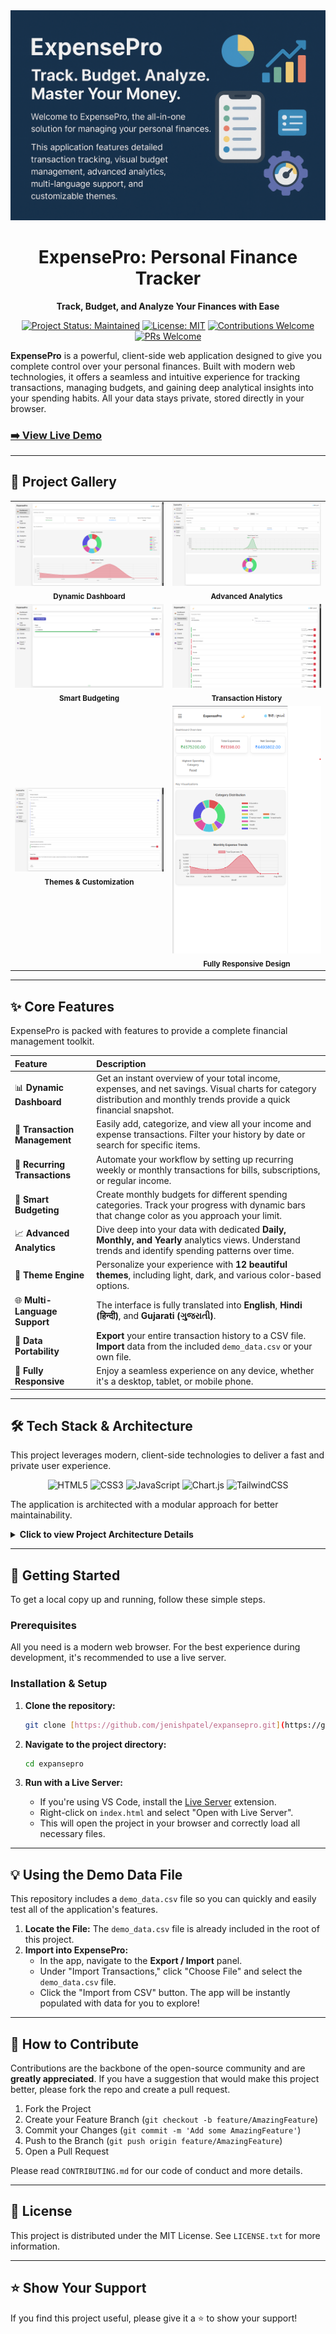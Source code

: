 
<div align="center">

<img src="expansepro/assets/ExpensePro Banner.png" alt="ExpensePro Banner"/>

# ExpensePro: Personal Finance Tracker

**Track, Budget, and Analyze Your Finances with Ease**

</div> 

<div align="center">

[![Project Status: Maintained](https://img.shields.io/badge/status-maintained-green.svg)](https://github.com/jenishpatel/expansepro/)
[![License: MIT](https://img.shields.io/badge/License-MIT-yellow.svg)](https://opensource.org/licenses/MIT)
[![Contributions Welcome](https://img.shields.io/badge/contributions-welcome-brightgreen.svg?style=flat)](CONTRIBUTING.md)
[![PRs Welcome](https://img.shields.io/badge/PRs-welcome-brightgreen.svg?style=flat-square)](http://makeapullrequest.com)

</div>

**ExpensePro** is a powerful, client-side web application designed to give you complete control over your personal finances. Built with modern web technologies, it offers a seamless and intuitive experience for tracking transactions, managing budgets, and gaining deep analytical insights into your spending habits. All your data stays private, stored directly in your browser.

<!-- 🔴 EDIT THIS: Replace with your actual live demo link -->
### **[➡️ View Live Demo](https://your-live-demo-link.com)**

---

## 📸 Project Gallery

<table align="center">
  <tr>
    <!-- 🔴 EDIT THIS: Ensure these image paths are correct -->
    <td align="center" width="50%"><img src="expansepro/assets/dashboard.png" alt="Dashboard View"><br><sub><b>Dynamic Dashboard</b></sub></td>
    <td align="center" width="50%"><img src="expansepro/assets/analytics.png" alt="Analytics View"><br><sub><b>Advanced Analytics</b></sub></td>
  </tr>
  <tr>
    <td align="center" width="50%"><img src="expansepro/assets/budgets.png" alt="Budgets View"><br><sub><b>Smart Budgeting</b></sub></td>
    <td align="center" width="50%"><img src="expansepro/assets/transactions.png" alt="Transactions View"><br><sub><b>Transaction History</b></sub></td>
  </tr>
   <tr>
    <td align="center" width="50%"><img src="expansepro/assets/settings.png" alt="Settings View"><br><sub><b>Themes & Customization</b></sub></td>
    <td align="center" width="50%"><img src="expansepro/assets/mobile.png" alt="Mobile Responsive View"><br><sub><b>Fully Responsive Design</b></sub></td>
  </tr>
</table>

---

## ✨ Core Features

ExpensePro is packed with features to provide a complete financial management toolkit.

| Feature | Description |
| :--- | :--- |
| 📊 **Dynamic Dashboard** | Get an instant overview of your total income, expenses, and net savings. Visual charts for category distribution and monthly trends provide a quick financial snapshot. |
| 💸 **Transaction Management** | Easily add, categorize, and view all your income and expense transactions. Filter your history by date or search for specific items. |
| 🔄 **Recurring Transactions** | Automate your workflow by setting up recurring weekly or monthly transactions for bills, subscriptions, or regular income. |
| 🎯 **Smart Budgeting** | Create monthly budgets for different spending categories. Track your progress with dynamic bars that change color as you approach your limit. |
| 📈 **Advanced Analytics** | Dive deep into your data with dedicated **Daily, Monthly, and Yearly** analytics views. Understand trends and identify spending patterns over time. |
| 🎨 **Theme Engine** | Personalize your experience with **12 beautiful themes**, including light, dark, and various color-based options. |
| 🌐 **Multi-Language Support** | The interface is fully translated into **English**, **Hindi (हिन्दी)**, and **Gujarati (ગુજરાતી)**. |
| 💾 **Data Portability** | **Export** your entire transaction history to a CSV file. **Import** data from the included `demo_data.csv` or your own file. |
| 📱 **Fully Responsive** | Enjoy a seamless experience on any device, whether it's a desktop, tablet, or mobile phone. |

---

## 🛠️ Tech Stack & Architecture

This project leverages modern, client-side technologies to deliver a fast and private user experience.

<div align="center">

![HTML5](https://img.shields.io/badge/html5-%23E34F26.svg?style=for-the-badge&logo=html5&logoColor=white)
![CSS3](https://img.shields.io/badge/css3-%231572B6.svg?style=for-the-badge&logo=css3&logoColor=white)
![JavaScript](https://img.shields.io/badge/javascript-%23323330.svg?style=for-the-badge&logo=javascript&logoColor=%23F7DF1E)
![Chart.js](https://img.shields.io/badge/Chart.js-FF6384?style=for-the-badge&logo=chartdotjs&logoColor=white)
![TailwindCSS](https://img.shields.io/badge/tailwindcss-%2338B2AC.svg?style=for-the-badge&logo=tailwind-css&logoColor=white)

</div>

The application is architected with a modular approach for better maintainability.

<details>
<summary><strong>Click to view Project Architecture Details</strong></summary>

| File / Directory | Purpose |
| :--- | :--- |
| `index.html` | The single entry point for the application. |
| `css/style.css` | Contains all custom CSS, theme variables, and responsive design queries. |
| `js/main.js` | The core of the application; initializes the app and handles main event listeners. |
| `js/ui.js` | Manages all DOM manipulations, panel switching, and modal handling. |
| `js/data.js` | The data layer; handles all interactions with Local Storage and data import/export. |
| `js/transactions.js` | Contains logic for adding/deleting transactions. |
| `js/budgets.js` | Manages all logic related to budget management. |
| `js/charts.js` | Responsible for rendering all charts using Chart.js. |
| `js/analytics.js` | Powers the entire Analytics panel and its views. |
| `js/categories.js` | Handles the management of spending categories. |
| `js/themes.js` | Defines all 12 color themes and the logic to apply them. |
| `js/langManager.js` | Manages fetching and applying multi-language translations. |
| `lang/` | Holds the JSON files for each supported language. |

</details>

---

## 🚀 Getting Started

To get a local copy up and running, follow these simple steps.

### Prerequisites

All you need is a modern web browser. For the best experience during development, it's recommended to use a live server.

### Installation & Setup

1.  **Clone the repository:**

    ```sh
    git clone [https://github.com/jenishpatel/expansepro.git](https://github.com/your-username/expansepro.git)
    ```
2.  **Navigate to the project directory:**
    ```sh
    cd expansepro
    ```
3.  **Run with a Live Server:**
    * If you're using VS Code, install the [Live Server](https://marketplace.visualstudio.com/items?itemName=ritwickdey.LiveServer) extension.
    * Right-click on `index.html` and select "Open with Live Server".
    * This will open the project in your browser and correctly load all necessary files.

---

## 💡 Using the Demo Data File

This repository includes a `demo_data.csv` file so you can quickly and easily test all of the application's features.

1.  **Locate the File:** The `demo_data.csv` file is already included in the root of this project.
2.  **Import into ExpensePro:**
    * In the app, navigate to the **Export / Import** panel.
    * Under "Import Transactions," click "Choose File" and select the `demo_data.csv` file.
    * Click the "Import from CSV" button. The app will be instantly populated with data for you to explore!

---

## 🤝 How to Contribute

Contributions are the backbone of the open-source community and are **greatly appreciated**. If you have a suggestion that would make this project better, please fork the repo and create a pull request.

1.  Fork the Project
2.  Create your Feature Branch (`git checkout -b feature/AmazingFeature`)
3.  Commit your Changes (`git commit -m 'Add some AmazingFeature'`)
4.  Push to the Branch (`git push origin feature/AmazingFeature`)
5.  Open a Pull Request

Please read `CONTRIBUTING.md` for our code of conduct and more details.

---

## 📜 License

This project is distributed under the MIT License. See `LICENSE.txt` for more information.

---

## ⭐ Show Your Support

If you find this project useful, please give it a ⭐️ to show your support!
